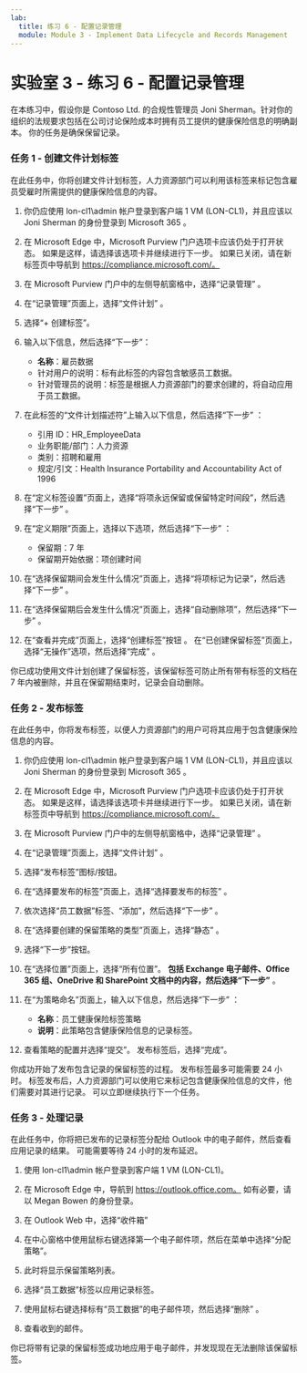 ```yaml
---
lab:
  title: 练习 6 - 配置记录管理
  module: Module 3 - Implement Data Lifecycle and Records Management
---
```


# <a name="lab-3---exercise-6---configure-records-management"></a>实验室 3 - 练习 6 - 配置记录管理

在本练习中，假设你是 Contoso Ltd. 的合规性管理员 Joni Sherman。针对你的组织的法规要求包括在公司讨论保险成本时拥有员工提供的健康保险信息的明确副本。 你的任务是确保保留记录。

### <a name="task-1--create-file-plan-labels"></a>任务 1 - 创建文件计划标签

在此任务中，你将创建文件计划标签，人力资源部门可以利用该标签来标记包含雇员受雇时所需提供的健康保险信息的内容。

1. 你仍应使用 lon-cl1\admin 帐户登录到客户端 1 VM (LON-CL1)，并且应该以 Joni Sherman 的身份登录到 Microsoft 365 。 

1. 在 Microsoft Edge 中，Microsoft Purview 门户选项卡应该仍处于打开状态。 如果是这样，请选择该选项卡并继续进行下一步。 如果已关闭，请在新标签页中导航到 https://compliance.microsoft.com/。 

1. 在 Microsoft Purview 门户中的左侧导航窗格中，选择“记录管理” 。

1. 在“记录管理”页面上，选择“文件计划” 。

1. 选择“+ 创建标签”。

1. 输入以下信息，然后选择“下一步”：

    - **名称**：雇员数据
    - 针对用户的说明：标有此标签的内容包含敏感员工数据。
    - 针对管理员的说明：标签是根据人力资源部门的要求创建的，将自动应用于员工数据。

1. 在此标签的“文件计划描述符”上输入以下信息，然后选择“下一步” ：

    - 引用 ID：HR_EmployeeData
    - 业务职能/部门：人力资源
    - 类别：招聘和雇用
    - 规定/引文：Health Insurance Portability and Accountability Act of 1996

1. 在“定义标签设置”页面上，选择“将项永远保留或保留特定时间段”，然后选择“下一步”  。

1. 在“定义期限”页面上，选择以下选项，然后选择“下一步” ：

    - 保留期：7 年
    - 保留期开始依据：项创建时间

1. 在“选择保留期间会发生什么情况”页面上，选择“将项标记为记录”，然后选择“下一步”  。

1. 在“选择保留期后会发生什么情况”页面上，选择“自动删除项”，然后选择“下一步”  。

1. 在“查看并完成”页面上，选择“创建标签”按钮 。  在“已创建保留标签”页面上，选择“无操作”选项，然后选择“完成” 。

你已成功使用文件计划创建了保留标签，该保留标签可防止所有带有标签的文档在 7 年内被删除，并且在保留期结束时，记录会自动删除。

### <a name="task-2--publish-labels"></a>任务 2 - 发布标签

在此任务中，你将发布标签，以便人力资源部门的用户可将其应用于包含健康保险信息的内容。

1. 你仍应使用 lon-cl1\admin 帐户登录到客户端 1 VM (LON-CL1)，并且应该以 Joni Sherman 的身份登录到 Microsoft 365 。 

1. 在 Microsoft Edge 中，Microsoft Purview 门户选项卡应该仍处于打开状态。 如果是这样，请选择该选项卡并继续进行下一步。 如果已关闭，请在新标签页中导航到 https://compliance.microsoft.com/。 

1. 在 Microsoft Purview 门户中的左侧导航窗格中，选择“记录管理” 。

1. 在“记录管理”页面上，选择“文件计划” 。

1. 选择“发布标签”图标/按钮。

1. 在“选择要发布的标签”页面上，选择“选择要发布的标签” 。

1. 依次选择“员工数据”标签、“添加”，然后选择“下一步”  。 

1. 在“选择要创建的保留策略的类型”页面上，选择“静态” 。

1. 选择“下一步”按钮。

1. 在“选择位置”页面上，选择“所有位置”。 **包括 Exchange 电子邮件、Office 365 组、OneDrive 和 SharePoint 文档中的内容，然后选择“下一步”** 。

1. 在“为策略命名”页面上，输入以下信息，然后选择“下一步” ：

    - **名称**：员工健康保险标签策略
    - **说明**：此策略包含健康保险信息的记录标签。

1. 查看策略的配置并选择“提交”。  发布标签后，选择“完成”。

你成功开始了发布包含记录的保留标签的过程。 发布标签最多可能需要 24 小时。 标签发布后，人力资源部门可以使用它来标记包含健康保险信息的文件，他们需要对其进行记录。  可以立即继续执行下一个任务。

### <a name="task-3--work-with-records"></a>任务 3 - 处理记录

在此任务中，你将把已发布的记录标签分配给 Outlook 中的电子邮件，然后查看应用记录的结果。 可能需要等待 24 小时的发布延迟。

1. 使用 lon-cl1\admin 帐户登录到客户端 1 VM (LON-CL1)。

1. 在 Microsoft Edge 中，导航到 https://outlook.office.com。 如有必要，请以 Megan Bowen 的身份登录。 
 
1. 在 Outlook Web 中，选择“收件箱”

1. 在中心窗格中使用鼠标右键选择第一个电子邮件项，然后在菜单中选择“分配策略”。

1. 此时将显示保留策略列表。

1. 选择“员工数据”标签以应用记录标签。  

1. 使用鼠标右键选择标有“员工数据”的电子邮件项，然后选择“删除” 。

1. 查看收到的邮件。

你已将带有记录的保留标签成功地应用于电子邮件，并发现现在无法删除该保留标签。
